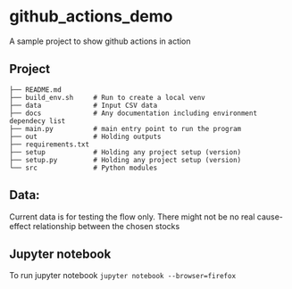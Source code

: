 # github_actions_demo
A sample project to show github actions in action

## Project
```
├── README.md
├── build_env.sh     # Run to create a local venv
├── data             # Input CSV data
├── docs             # Any documentation including environment dependecy list
├── main.py          # main entry point to run the program  
├── out              # Holding outputs
├── requirements.txt
├── setup            # Holding any project setup (version)
├── setup.py         # Holding any project setup (version)
└── src              # Python modules
```  

## Data:
Current data is for testing the flow only.
There might not be no real cause-effect relationship between the chosen stocks

## Jupyter notebook
To run jupyter notebook `jupyter notebook --browser=firefox`
